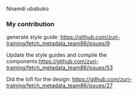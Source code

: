 Nnamdi ubabuko

### My contribution 

generate style guide: https://github.com/zuri-training/fetch_metadata_team86/issues/9

Update the style guides and compile the components:https://github.com/zuri-training/fetch_metadata_team86/issues/53

Did the lofi for the design: https://github.com/zuri-training/fetch_metadata_team86/issues/27
